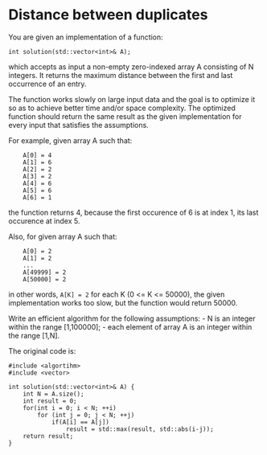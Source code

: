 # Distance between duplicates

You are given an implementation of a function:

    int solution(std::vector<int>& A);

which accepts as input a non-empty zero-indexed array A consisting of N integers. It returns the maximum distance between the first and last occurrence of an entry.

The function works slowly on large input data and the goal is to optimize it so as to achieve better time and/or space complexity. The optimized function should return the same result as the given implementation for every input that satisfies the assumptions.

For example, given array A such that:
```
    A[0] = 4
    A[1] = 6
    A[2] = 2
    A[3] = 2
    A[4] = 6
    A[5] = 6
    A[6] = 1
```
the function returns 4, because the first occurence of 6 is at index 1, its last occurence at index 5.

Also, for given array A such that:
```
    A[0] = 2
    A[1] = 2
    ...
    A[49999] = 2
    A[50000] = 2
```
in other words, `A[K] = 2` for each K (0 <= K <= 50000), the given implementation works too slow, but the function would return 50000.

Write an efficient algorithm for the following assumptions:
    - N is an integer within the range [1,100000];
    - each element of array A is an integer within the range [1,N].

The original code is:

```
#include <algortihm>
#include <vector>

int solution(std::vector<int>& A) {
    int N = A.size();
    int result = 0;
    for(int i = 0; i < N; ++i)
        for (int j = 0; j < N; ++j)
            if(A[i] == A[j])
                result = std::max(result, std::abs(i-j));
    return result;
}
```

